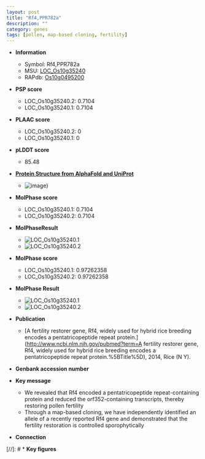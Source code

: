 ```yaml
---
layout: post
title: "Rf4,PPR782a"
description: ""
category: genes
tags: [pollen, map-based cloning, fertility]
---
```


* **Information**  
    + Symbol: Rf4,PPR782a  
    + MSU: [LOC_Os10g35240](http://rice.plantbiology.msu.edu/cgi-bin/ORF_infopage.cgi?orf=LOC_Os10g35240)  
    + RAPdb: [Os10g0495200](http://rapdb.dna.affrc.go.jp/viewer/gbrowse_details/irgsp1?name=Os10g0495200)  

* **PSP score**  
    + LOC_Os10g35240.2: 0.7104 
    + LOC_Os10g35240.1: 0.7104 

* **PLAAC score**  
    + LOC_Os10g35240.2: 0 
    + LOC_Os10g35240.1: 0 

* **pLDDT score**
    + 85.48

* **[Protein Structure from AlphaFold and UniProt](https://www.uniprot.org/uniprotkb/Q337H7/entry#structure)**
    + ![image](https://ricepsp.github.io/images/Q3/AF-Q337H7-F1.png))

* **MolPhase score**
    + LOC_Os10g35240.1: 0.7104
    + LOC_Os10g35240.2: 0.7104

* **MolPhaseResult**
    + ![LOC_Os10g35240.1](https://ricepsp.github.io/pictures/LOC_Os10g/LOC_Os10g35240.1.png)
    + ![LOC_Os10g35240.2](https://ricepsp.github.io/pictures/LOC_Os10g/LOC_Os10g35240.2.png)

* **MolPhase score**
    + LOC_Os10g35240.1: 0.97262358
    + LOC_Os10g35240.2: 0.97262358

* **MolPhase Result**
    + ![LOC_Os10g35240.1](https://304243504.github.io/Pictures/LOC_Os10g/LOC_Os10g35240.1.png)
    + ![LOC_Os10g35240.2](https://304243504.github.io/Pictures/LOC_Os10g/LOC_Os10g35240.2.png)

* **Publication**  
    + [A fertility restorer gene, Rf4, widely used for hybrid rice breeding encodes a pentatricopeptide repeat protein.](http://www.ncbi.nlm.nih.gov/pubmed?term=A fertility restorer gene, Rf4, widely used for hybrid rice breeding encodes a pentatricopeptide repeat protein.%5BTitle%5D), 2014, Rice (N Y).

* **Genbank accession number**  

* **Key message**  
    + We revealed that Rf4 encoded a pentatricopeptide repeat-containing protein and reduced the orf352-containing transcripts, thereby restoring pollen fertility
    + Through a map-based cloning, we have independently identified an allele of a recently reported Rf4 gene and demonstrated that the fertility restoration is controlled sporophytically

* **Connection**  

[//]: # * **Key figures**  


